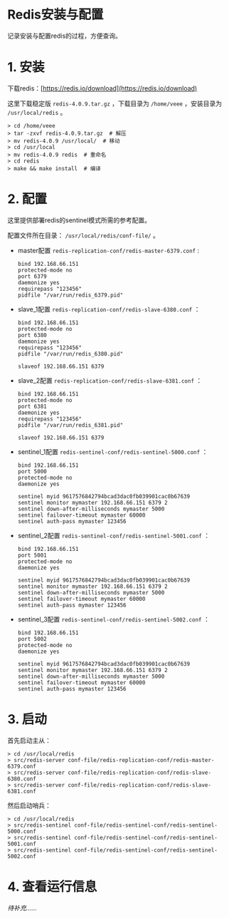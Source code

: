 # Redis安装与配置

记录安装与配置redis的过程，方便查询。

# 1. 安装

下载redis：[https://redis.io/download](https://redis.io/download)

这里下载稳定版 `redis-4.0.9.tar.gz` ，下载目录为 `/home/veee` ，安装目录为 `/usr/local/redis` 。

```shell
> cd /home/veee
> tar -zxvf redis-4.0.9.tar.gz  # 解压
> mv redis-4.0.9 /usr/local/  # 移动
> cd /usr/local
> mv redis-4.0.9 redis  # 重命名
> cd redis
> make && make install  # 编译
```

# 2. 配置

这里提供部署redis的sentinel模式所需的参考配置。

配置文件所在目录： `/usr/local/redis/conf-file/` 。

- master配置 `redis-replication-conf/redis-master-6379.conf` :

  ```
  bind 192.168.66.151
  protected-mode no
  port 6379
  daemonize yes
  requirepass "123456"
  pidfile "/var/run/redis_6379.pid"
  ```

- slave_1配置 `redis-replication-conf/redis-slave-6380.conf` ：

  ```
  bind 192.168.66.151
  protected-mode no
  port 6380
  daemonize yes
  requirepass "123456"
  pidfile "/var/run/redis_6380.pid"

  slaveof 192.168.66.151 6379
  ```

- slave_2配置 `redis-replication-conf/redis-slave-6381.conf` ：

  ```
  bind 192.168.66.151
  protected-mode no
  port 6381
  daemonize yes
  requirepass "123456"
  pidfile "/var/run/redis_6381.pid"

  slaveof 192.168.66.151 6379
  ```

- sentinel_1配置 `redis-sentinel-conf/redis-sentinel-5000.conf` ：

  ```
  bind 192.168.66.151
  port 5000
  protected-mode no
  daemonize yes

  sentinel myid 9617576842794bcad3dac0fb039901cac0b67639
  sentinel monitor mymaster 192.168.66.151 6379 2
  sentinel down-after-milliseconds mymaster 5000
  sentinel failover-timeout mymaster 60000
  sentinel auth-pass mymaster 123456
  ```

- sentinel_2配置 `redis-sentinel-conf/redis-sentinel-5001.conf` ：

  ```
  bind 192.168.66.151
  port 5001
  protected-mode no
  daemonize yes

  sentinel myid 9617576842794bcad3dac0fb039901cac0b67639
  sentinel monitor mymaster 192.168.66.151 6379 2
  sentinel down-after-milliseconds mymaster 5000
  sentinel failover-timeout mymaster 60000
  sentinel auth-pass mymaster 123456
  ```

- sentinel_3配置 `redis-sentinel-conf/redis-sentinel-5002.conf` ：

  ```
  bind 192.168.66.151
  port 5002
  protected-mode no
  daemonize yes

  sentinel myid 9617576842794bcad3dac0fb039901cac0b67639
  sentinel monitor mymaster 192.168.66.151 6379 2
  sentinel down-after-milliseconds mymaster 5000
  sentinel failover-timeout mymaster 60000
  sentinel auth-pass mymaster 123456
  ```

# 3. 启动

首先启动主从：

```shell
> cd /usr/local/redis
> src/redis-server conf-file/redis-replication-conf/redis-master-6379.conf
> src/redis-server conf-file/redis-replication-conf/redis-slave-6380.conf
> src/redis-server conf-file/redis-replication-conf/redis-slave-6381.conf
```

然后启动哨兵：

```shell
> cd /usr/local/redis
> src/redis-sentinel conf-file/redis-sentinel-conf/redis-sentinel-5000.conf
> src/redis-sentinel conf-file/redis-sentinel-conf/redis-sentinel-5001.conf
> src/redis-sentinel conf-file/redis-sentinel-conf/redis-sentinel-5002.conf
```

# 4. 查看运行信息

*待补充……*

